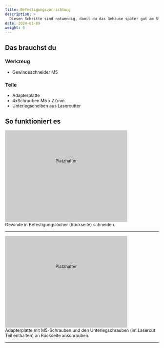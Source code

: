 ```yaml
---
title: Befestigungsvorrichtung
description: >
  Diesen Schritte sind notwendig, damit du das Gehäuse später gut am Straßenrand aufstellen kannst. 
date: 2024-01-09
weight: 6
---
```


## Das brauchst du

<div class="row style="height: 100vh;">
    <div class="col-6">
       <h3>Werkzeug</h3>
       <ul>
       <li>Gewindeschneider M5</li>
       </ul>
</div>
    <div class="col-6">
<h3>Teile</h3>
<ul>
       <li>Adapterplatte</li>
              <li>4xSchrauben M5 x ZZmm</li>
              <li>Unterlegscheiben aus Lasercutter</li>
       </ul> 
       </div>
</div>

## So funktioniert es 
<div class="row style="height: 100vh;">
    <div class="col-6">
       <div style="width: 400px; height: 300px; background-color: #cccccc; text-align: center; line-height: 200px;">
    Platzhalter
</div> </div>
    <div class="col-6 d-flex align-items-center justify-content-center">
Gewinde in Befestigungslöcher (Rückseite) schneiden.
    </div>
</div>
<hr class="my-4"> <!-- Trennlinie -->
<div class="row style="height: 100vh;">
    <div class="col-6">
       <div style="width: 400px; height: 300px; background-color: #cccccc; text-align: center; line-height: 200px;">
    Platzhalter
</div> </div>
    <div class="col-6 d-flex align-items-center justify-content-center">
Adapterplatte mit M5-Schrauben und den Unterlegschrauben (im Lasercut Teil enthalten) an Rückseite anschrauben.
    </div>
</div>
<hr class="my-4"> <!-- Trennlinie -->



